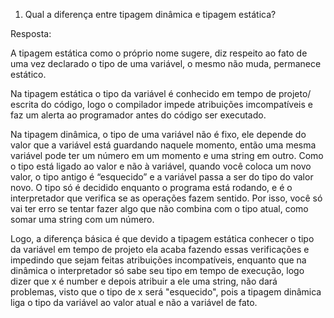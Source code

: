 1. Qual a diferença entre tipagem dinâmica e tipagem estática?

Resposta:

A tipagem estática como o próprio nome sugere, diz respeito ao fato de uma
vez declarado o tipo de uma variável, o mesmo não muda, permanece estático.

Na tipagem estática o tipo da variável é conhecido em tempo de projeto/ escrita do código, 
logo o compilador impede atribuições imcompatíveis e faz um alerta ao
programador antes do código ser executado.


Na tipagem dinâmica, o tipo de uma variável não é fixo, ele depende do valor
que a variável está guardando naquele momento, então uma mesma variável pode 
ter um número em um momento e uma string em outro. Como o tipo está ligado
ao valor e não à variável, quando você coloca um novo valor, o tipo antigo
é “esquecido” e a variável passa a ser do tipo do valor novo. O tipo só é 
decidido enquanto o programa está rodando, e é o interpretador que verifica
se as operações fazem sentido. Por isso, você só vai ter erro se tentar fazer 
algo que não combina com o tipo atual, como somar uma string com um número.

Logo, a diferença básica é que devido a tipagem estática conhecer o tipo da
variável em tempo de projeto ela acaba fazendo essas verificações e impedindo
que sejam feitas atribuições incompatíveis, enquanto que na dinâmica o interpretador
só sabe seu tipo em tempo de execução, logo dizer que x é number e depois atribuir a ele 
uma string, não dará problemas, visto que o tipo de x será "esquecido", pois a tipagem
dinâmica liga o tipo da variável ao valor atual e não a variável de fato.
